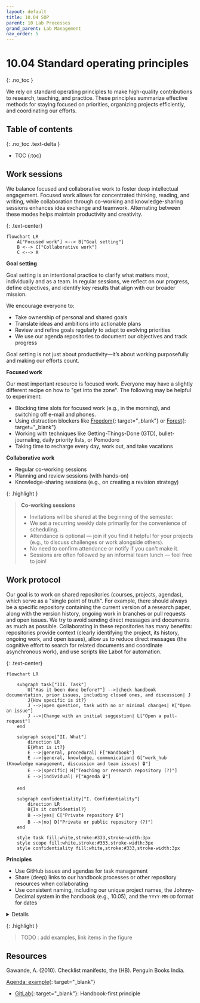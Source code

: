 ```yaml
---
layout: default
title: 10.04 SOP
parent: 10 Lab Processes
grand_parent: Lab Management
nav_order: 5
---
```


# 10.04 Standard operating principles
{: .no_toc }

We rely on standard operating principles to make high-quality contributions to research, teaching, and practice.
These principles summarize effective methods for staying focused on priorities, organizing projects efficiently, and coordinating our efforts.

## Table of contents
{: .no_toc .text-delta }

- TOC
{:toc}

<!--
Each principle has one of the following states:

- **Core**: Fundamental principles that are essential to the team's success and should generally be adhered to.
- **Recommended**: Practices that are highly encouraged because they provide significant benefits but are not strictly necessary.
- **Experimental**: Ideas or practices currently under trial to assess their value and suitability for long-term adoption.

| **Principle**                                                               | **Status**  |
|-----------------------------------------------------------------------------|-------------|
| [Work sessions](#work-sessions)                                             | Core        |
| [Work protocol](#work-protocol)                                             | Recommended |
| [Share Deep Links](#sharing-with-deep-links)                                | Core        |
| [Organizing with Agendas](#organizing-with-agendas)                         | Recommended |


| **Team**                | [Sharing Contents and Research Results Effectively](#sharing-contents-and-research-results-effectively)        | Recommended |
| **Individually**        | [Optimize Tools and Processes](#optimizing-tools-and-processes)                                                | Recommended |
| **Team**                | [**Efficient and Well-Documented Meetings**](#efficient-and-well-documented-meetings)                                    | Recommended |
| **Team**                | [**Netiquette for Respectful and Effective Communication**](#netiquette-for-respectful-and-effective-communication)      | Mandatory   |
| **Team**                | [**Mentoring and Continuous Learning**](#mentoring-and-continuous-learning)                                              | Recommended |
| **Team**                | [**Effective Use of Channels and Media**](#effective-use-of-channels-and-media)                                          | Recommended |
-->

## Work sessions

We balance focused and collaborative work to foster deep intellectual engagement.
Focused work allows for concentrated thinking, reading, and writing, while collaboration through co-working and knowledge-sharing sessions enhances idea exchange and teamwork.
Alternating between these modes helps maintain productivity and creativity.

{: .text-center}
```mermaid
flowchart LR
    A["Focused work"] <--> B["Goal setting"]
    B <--> C["Collaborative work"]
    C <--> A
```

**Goal setting**

Goal setting is an intentional practice to clarify what matters most, individually and as a team.
In regular sessions, we reflect on our progress, define objectives, and identify key results that align with our broader mission.

We encourage everyone to:

- Take ownership of personal and shared goals
- Translate ideas and ambitions into actionable plans
- Review and refine goals regularly to adapt to evolving priorities
- We use our agenda repositories to document our objectives and track progress

Goal setting is not just about productivity—it’s about working purposefully and making our efforts count.

**Focused work**

Our most important resource is focused work. Everyone may have a slightly different recipe on how to "get into the zone".
The following may be helpful to experiment:

- Blocking time slots for focused work (e.g., in the morning), and switching off e-mail and phones.
- Using distraction blockers like [Freedom](https://freedom.to/){: target="_blank"} or [Forest](https://www.forestapp.cc/){: target="_blank"}
- Working with techniques like Getting-Things-Done (GTD), bullet-journaling, daily priority lists, or Pomodoro
- Taking time to recharge every day, work out, and take vacations

<!-- e.g., OS/Codespace VM -->

**Collaborative work**

- Regular co-working sessions
- Planning and review sessions (with hands-on)
- Knowledge-sharing sessions (e.g., on creating a revision strategy)

{: .highlight }
> **Co-working sessions**
>
> - Invitations will be shared at the beginning of the semester.
> - We set a recurring weekly date primarily for the convenience of scheduling.
> - Attendance is optional — join if you find it helpful for your projects (e.g., to discuss challenges or work alongside others).
> - No need to confirm attendance or notify if you can't make it.
> - Sessions are often followed by an informal team lunch — feel free to join!

## Work protocol

Our goal is to work on shared repositories (courses, projects, agendas), which serve as a "single point of truth".
For example, there should always be a specific repository containing the current version of a research paper, along with the version history, ongoing work in branches or pull requests and open issues.
We try to avoid sending direct messages and documents as much as possible.
Collaborating in these repositories has many benefits: repositories provide context (clearly identifying the project, its history, ongoing work, and open issues), allow us to reduce direct messages (the cognitive effort to search for related documents and coordinate asynchronous work), and use scripts like Labot for automation.

{: .text-center}
```mermaid
flowchart LR

    subgraph task["III. Task"]
        U["Has it been done before?"] -->|check handbook documentation, prior issues, including closed ones, and discussion| J
        J{How specific is it?}
        J -->|open question, task with no or minimal changes| K["Open an issue"]
        J -->|Change with an initial suggestion| L["Open a pull-request"]
    end

    subgraph scope["II. What"]
        direction LR
        E{What is it?}
        E -->|general, procedural| F["Handbook"]
        E -->|general, knowledge, communication| G["work_hub (Knowledge management, discussion and team issues) 🔒"]
        E -->|specific| H["Teaching or research repository (?)"]
        E -->|individual| P["Agenda 🔒"]

    end

    subgraph confidentiality["I. Confidentiality"]
        direction LR
        B{Is it confidential?}
        B -->|yes| C["Private repository 🔒"]
        B -->|no| D["Private or public repository (?)"]
    end

    style task fill:white,stroke:#333,stroke-width:3px
    style scope fill:white,stroke:#333,stroke-width:3px
    style confidentiality fill:white,stroke:#333,stroke-width:3px
```

**Principles**

- Use GitHub issues and agendas for task management
- Share (deep) links to our handbook processes or other repository resources when collaborating
- Use consistent naming, including our unique project names, the Johnny-Decimal system in the handbook (e.g., 10.05), and the `YYYY-MM-DD` format for dates

<details>
  <summary>Details</summary>

    <h2>GitHub issues for task management</h2>

    <p>We use <strong>one system</strong> to manage tasks: GitHub (issues). Issues offer a continuous thread for a given task with several advantages:</p>

    <ul>
    <li>All task-related information is collected in one place</li>
    <li>We can link other resources or upload files</li>
    <li>We can mention others (e.g., <code>@geritwagner</code>: can you help me with ...?), asking them to contribute</li>
    <li>We can work on shared issues with colleagues, but also with external stakeholders, such as researchers from other universities or students</li>
    <li>Issues can be linked to pull requests</li>
    <li>We can share (deep) links to issues, giving recipients context on the task (unlike e-mails where finding context can be time-consuming)</li>
    <li>GitHub offers templates to structure recurring tasks</li>
    <li>It is easy to write scripts that access, create, or contribute to issues</li>
    <li>Closed issues offer a historical record of past decisions and work procedures</li>
    </ul>

    <h3>Best practices:</h3>

    <ul>
    <li>Carefully decide in which repository the issues should be created. Issues are specific to a repository and have the same visibility (private or public).</li>
    <li>Mention colleagues instead of writing a separate e-mail.</li>
    <li>Regularly check GitHub's overview of all <a href="https://github.com/issues/assigned" target="_blank">open issues assigned to you or with mentions</a>.</li>
    </ul>

    <h2>Agendas</h2>

    <p>To facilitate planning and collaboration, we work with agenda repositories. An agenda repository is a shared GitHub repository with a README.md file to keep track of meeting notes, TODOs, and items to discuss. It is one place to keep track of information that can be linked and edited by all participants.</p>

    <p>Example repository: <a href="https://github.com/digital-work-lab/agenda-adam-eva">https://github.com/digital-work-lab/agenda-adam-eva</a> or <a href="https://gitlab.com/rayana/plan/">example: rayana</a></p>

    <pre>
    <code># Agenda: Adam - Eva

    Regular meeting:

    - Time: ...
    - Location: ...

    ## Items to discuss

    - item

    ## Log

    ### CW 1

    - meeting note
    </code>
    </pre>

    <h3>Sharing with deep links</h3>

    <p>A <strong>deep link</strong> is a URL that points directly to specific content within a page, rather than to the general page or document itself. This allows users to access the exact information or context they need without having to navigate or search within the broader resource.</p>

    <p>Examples of deep links:</p>
    <ul>
    <li><strong>Specific element in our handbook:</strong><br>
        <a href="https://digital-work-lab.github.io/handbook/docs/20-research/20_processes/20.32.revision.html#expected-outcome">https://digital-work-lab.github.io/handbook/docs/20-research/20_processes/20.32.revision.html#expected-outcome</a></li>
    <li><strong>Selected slide in our project:</strong><br>
        <a href="https://digital-work-lab.github.io/open-source-project/output/05-best_practice.html#technical-setup">https://digital-work-lab.github.io/open-source-project/output/05-best_practice.html#technical-setup</a></li>
    <li><strong>A comment in an issue discussion:</strong><br>
        <a href="https://github.com/digital-work-lab/digital-work-lecture/issues/8#issuecomment-2199793685">https://github.com/digital-work-lab/digital-work-lecture/issues/8#issuecomment-2199793685</a></li>
    </ul>

    <h4>How to create a deep link:</h4>

    <ul>
    <li>Click on the anchor and copy the URL:</li>
    <img src="../../../assets/images/deep-link-handbook.gif" alt="deep-link example">

    <li>In slides, add the title after the <code>#</code>:</li>
    <img src="../../../assets/images/deep-link-slides.gif" alt="deep-link example">
    </ul>

    <strong>Why Use Deep Links</strong>
    <ol>
    <li><strong>Precision and Clarity</strong>: 
        Deep links provide targeted access to relevant content, which reduces ambiguity and ensures recipients understand the exact context being referenced.
    </li>
    <li><strong>Improved Collaboration</strong>: 
        Sharing specific parts of documents or discussions encourages grounded and focused discussions, avoiding the inefficiency of reading or interpreting an entire document.
    </li>
    <li><strong>Asynchronous Workflows</strong>: 
        Deep links support modern collaborative practices by making resources easy to share, revisit, and update over time without additional explanation or redundant actions.
    </li>
    <li><strong>Enhanced Discoverability</strong>: 
        They create a networked "knowledge graph," allowing users to explore related information seamlessly through interconnected resources.
    </li>
    <li><strong>Time and Effort Savings</strong>: 
        By bypassing the need to search within a page, deep links save time for all collaborators.
    </li>
    </ol>
    <p>
    See Ben Balter's <a href="https://ben.balter.com/2015/11/18/tools-to-empower-open-collaboration/" target="_blank">post</a>.
    </p>

    <h3>Sharing contents and research results</h3>

    <ul>
    <li><strong>Work iteratively:</strong> Always write and share bullet points before writing paragraphs.</li>
    <li><strong>Agree on short names for research projects:</strong> For example, use names like BibDedupe or GitIntro. Short names should be related to the topic, not the target journal (avoid referring to "the MISQ paper").</li>
    <li>To facilitate sharing, ensure that projects, contents, and processes are <strong>linkable</strong> and <strong>editable</strong> (e.g., in a thesis repository on GitHub, a link to the meeting notes can be shared, and thesis advisors can directly suggest modifications).</li>
    <li>Questions related to our processes should be answered by sharing a link instead of answering the same question multiple times (e.g., <a href="10.07.markdown.html#slides">here</a> are our guidelines for creating markdown slides).</li>
    <li>Before the publication of results, research data (including code, interview data, and manuscripts) should be kept private.</li>
    <li>Coordinate with your team on whether and when a shared repository will be available to the public and set a clear time frame to avoid misunderstandings.</li>
    </ul>

</details>

{: .highlight }
> TODO : add examples, link items in the figure

## Resources

Gawande, A. (2010). Checklist manifesto, the (HB). Penguin Books India.

[Agenda: example](https://gitlab.com/rayana/plan/){: target="_blank"}

- [GitLab](https://handbook.gitlab.com/handbook/company/culture/all-remote/handbook-first/){: target="_blank"}: Handbook-first principle
